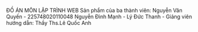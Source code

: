 ĐỒ ÁN MÔN LẬP TRÌNH WEB 
Sản phẩm của ba thành viên:
    Nguyễn Văn Quyến - 225748020110048
    Nguyễn Đình Mạnh - 
    Lý Đức Thanh -
Giảng viên hướng dẫn: 
    Thầy Ths.Lê Quốc Anh
